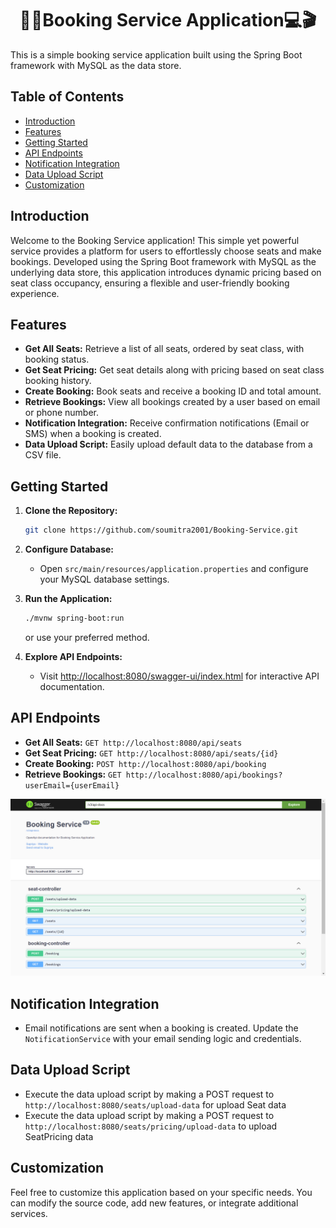 <h1 align="center"> 🧑‍💻Booking Service Application💻🎬 </h1>

This is a simple booking service application built using the Spring Boot framework with MySQL as the data store.

## Table of Contents
- [Introduction](#introduction)
- [Features](#features)
- [Getting Started](#getting-started)
- [API Endpoints](#api-endpoints)
- [Notification Integration](#notification-integration)
- [Data Upload Script](#data-upload-script)
- [Customization](#customization)

## Introduction

Welcome to the Booking Service application! This simple yet powerful service provides a platform for users to effortlessly choose seats and make bookings. Developed using the Spring Boot framework with MySQL as the underlying data store, this application introduces dynamic pricing based on seat class occupancy, ensuring a flexible and user-friendly booking experience.

## Features

- **Get All Seats:** Retrieve a list of all seats, ordered by seat class, with booking status.
- **Get Seat Pricing:** Get seat details along with pricing based on seat class booking history.
- **Create Booking:** Book seats and receive a booking ID and total amount.
- **Retrieve Bookings:** View all bookings created by a user based on email or phone number.
- **Notification Integration:** Receive confirmation notifications (Email or SMS) when a booking is created.
- **Data Upload Script:** Easily upload default data to the database from a CSV file.

## Getting Started

1. **Clone the Repository:**
   ```bash
   git clone https://github.com/soumitra2001/Booking-Service.git
   ```

2. **Configure Database:**
   - Open `src/main/resources/application.properties` and configure your MySQL database settings.

3. **Run the Application:**
   ```bash
   ./mvnw spring-boot:run
   ```
   or use your preferred method.

4. **Explore API Endpoints:**
   - Visit [http://localhost:8080/swagger-ui/index.html](http://localhost:8080/swagger-ui/index.html) for interactive API documentation.

## API Endpoints

- **Get All Seats:** `GET http://localhost:8080/api/seats`
- **Get Seat Pricing:** `GET http://localhost:8080/api/seats/{id}`
- **Create Booking:** `POST http://localhost:8080/api/booking`
- **Retrieve Bookings:** `GET http://localhost:8080/api/bookings?userEmail={userEmail}`

![swagger-ui](swagger-UI.png)

## Notification Integration

- Email notifications are sent when a booking is created. Update the `NotificationService` with your email sending logic and credentials.

## Data Upload Script

- Execute the data upload script by making a POST request to `http://localhost:8080/seats/upload-data` for upload Seat data
- Execute the data upload script by making a POST request to `http://localhost:8080/seats/pricing/upload-data` to upload SeatPricing data

## Customization

Feel free to customize this application based on your specific needs. You can modify the source code, add new features, or integrate additional services.
